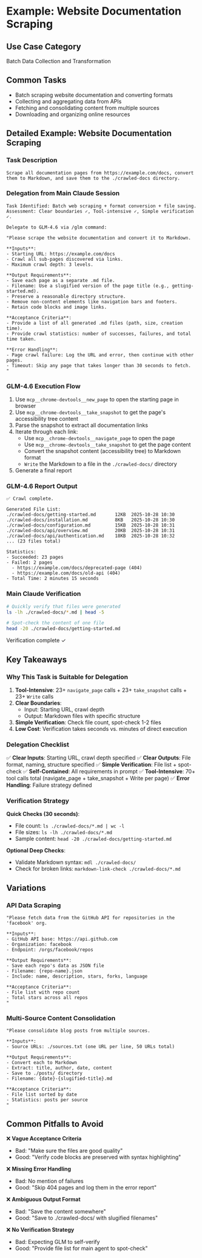 # Example: Website Documentation Scraping

## Use Case Category

Batch Data Collection and Transformation

## Common Tasks

- Batch scraping website documentation and converting formats
- Collecting and aggregating data from APIs
- Fetching and consolidating content from multiple sources
- Downloading and organizing online resources

## Detailed Example: Website Documentation Scraping

### Task Description

```
Scrape all documentation pages from https://example.com/docs, convert them to Markdown, and save them to the ./crawled-docs directory.
```

### Delegation from Main Claude Session

```
Task Identified: Batch web scraping + format conversion + file saving.
Assessment: Clear boundaries ✓, Tool-intensive ✓, Simple verification ✓.

Delegate to GLM-4.6 via /glm command:

"Please scrape the website documentation and convert it to Markdown.

**Inputs**:
- Starting URL: https://example.com/docs
- Crawl all sub-pages discovered via links.
- Maximum crawl depth: 3 levels.

**Output Requirements**:
- Save each page as a separate .md file.
- Filename: Use a slugified version of the page title (e.g., getting-started.md).
- Preserve a reasonable directory structure.
- Remove non-content elements like navigation bars and footers.
- Retain code blocks and image links.

**Acceptance Criteria**:
- Provide a list of all generated .md files (path, size, creation time).
- Provide crawl statistics: number of successes, failures, and total time taken.

**Error Handling**:
- Page crawl failure: Log the URL and error, then continue with other pages.
- Timeout: Skip any page that takes longer than 30 seconds to fetch.
"
```

### GLM-4.6 Execution Flow

1. Use `mcp__chrome-devtools__new_page` to open the starting page in browser
2. Use `mcp__chrome-devtools__take_snapshot` to get the page's accessibility tree content
3. Parse the snapshot to extract all documentation links
4. Iterate through each link:
   - Use `mcp__chrome-devtools__navigate_page` to open the page
   - Use `mcp__chrome-devtools__take_snapshot` to get the page content
   - Convert the snapshot content (accessibility tree) to Markdown format
   - `Write` the Markdown to a file in the `./crawled-docs/` directory
5. Generate a final report

### GLM-4.6 Report Output

```
✅ Crawl complete.

Generated File List:
./crawled-docs/getting-started.md       12KB  2025-10-28 10:30
./crawled-docs/installation.md          8KB   2025-10-28 10:30
./crawled-docs/configuration.md         15KB  2025-10-28 10:31
./crawled-docs/api/overview.md          20KB  2025-10-28 10:31
./crawled-docs/api/authentication.md    18KB  2025-10-28 10:32
... (23 files total)

Statistics:
- Succeeded: 23 pages
- Failed: 2 pages
  - https://example.com/docs/deprecated-page (404)
  - https://example.com/docs/old-api (404)
- Total Time: 2 minutes 15 seconds
```

### Main Claude Verification

```bash
# Quickly verify that files were generated
ls -lh ./crawled-docs/*.md | head -5

# Spot-check the content of one file
head -20 ./crawled-docs/getting-started.md
```

Verification complete ✓

## Key Takeaways

### Why This Task is Suitable for Delegation

1. **Tool-Intensive**: 23+ `navigate_page` calls + 23+ `take_snapshot` calls + 23+ `Write` calls
2. **Clear Boundaries**:
   - Input: Starting URL, crawl depth
   - Output: Markdown files with specific structure
3. **Simple Verification**: Check file count, spot-check 1-2 files
4. **Low Cost**: Verification takes seconds vs. minutes of direct execution

### Delegation Checklist

✅ **Clear Inputs**: Starting URL, crawl depth specified
✅ **Clear Outputs**: File format, naming, structure specified
✅ **Simple Verification**: File list + spot-check
✅ **Self-Contained**: All requirements in prompt
✅ **Tool-Intensive**: 70+ tool calls total (navigate_page + take_snapshot + Write per page)
✅ **Error Handling**: Failure strategy defined

### Verification Strategy

**Quick Checks (30 seconds)**:

- File count: `ls ./crawled-docs/*.md | wc -l`
- File sizes: `ls -lh ./crawled-docs/*.md`
- Sample content: `head -20 ./crawled-docs/getting-started.md`

**Optional Deep Checks**:

- Validate Markdown syntax: `mdl ./crawled-docs/`
- Check for broken links: `markdown-link-check ./crawled-docs/*.md`

## Variations

### API Data Scraping

```
"Please fetch data from the GitHub API for repositories in the 'facebook' org.

**Inputs**:
- GitHub API base: https://api.github.com
- Organization: facebook
- Endpoint: /orgs/facebook/repos

**Output Requirements**:
- Save each repo's data as JSON file
- Filename: {repo-name}.json
- Include: name, description, stars, forks, language

**Acceptance Criteria**:
- File list with repo count
- Total stars across all repos
"
```

### Multi-Source Content Consolidation

```
"Please consolidate blog posts from multiple sources.

**Inputs**:
- Source URLs: ./sources.txt (one URL per line, 50 URLs total)

**Output Requirements**:
- Convert each to Markdown
- Extract: title, author, date, content
- Save to ./posts/ directory
- Filename: {date}-{slugified-title}.md

**Acceptance Criteria**:
- File list sorted by date
- Statistics: posts per source
"
```

## Common Pitfalls to Avoid

❌ **Vague Acceptance Criteria**

- Bad: "Make sure the files are good quality"
- Good: "Verify code blocks are preserved with syntax highlighting"

❌ **Missing Error Handling**

- Bad: No mention of failures
- Good: "Skip 404 pages and log them in the error report"

❌ **Ambiguous Output Format**

- Bad: "Save the content somewhere"
- Good: "Save to ./crawled-docs/ with slugified filenames"

❌ **No Verification Strategy**

- Bad: Expecting GLM to self-verify
- Good: "Provide file list for main agent to spot-check"
